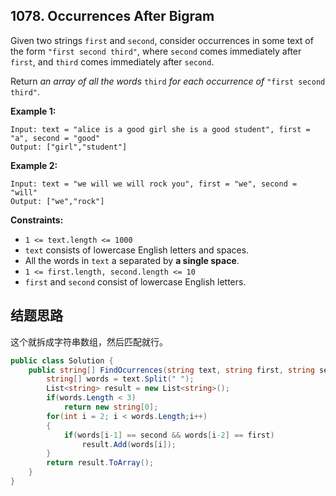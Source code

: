 ## 1078. Occurrences After Bigram

Given two strings `first` and `second`, consider occurrences in some text of the form `"first second third"`, where `second` comes immediately after `first`, and `third` comes immediately after `second`.

Return *an array of all the words* `third` *for each occurrence of* `"first second third"`.

 

**Example 1:**

```
Input: text = "alice is a good girl she is a good student", first = "a", second = "good"
Output: ["girl","student"]
```

**Example 2:**

```
Input: text = "we will we will rock you", first = "we", second = "will"
Output: ["we","rock"]
```

 

**Constraints:**

- `1 <= text.length <= 1000`
- `text` consists of lowercase English letters and spaces.
- All the words in `text` a separated by **a single space**.
- `1 <= first.length, second.length <= 10`
- `first` and `second` consist of lowercase English letters.



## 结题思路

这个就拆成字符串数组，然后匹配就行。

```c#
public class Solution {
    public string[] FindOcurrences(string text, string first, string second) {
        string[] words = text.Split(" ");
        List<string> result = new List<string>();
        if(words.Length < 3)
            return new string[0];
        for(int i = 2; i < words.Length;i++)
        {
            if(words[i-1] == second && words[i-2] == first)
                result.Add(words[i]);
        }
        return result.ToArray();
    }
}
```



